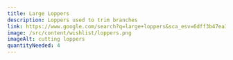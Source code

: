 ```yaml
---
title: Large Loppers
description: Loppers used to trim branches
link: https://www.google.com/search?q=large+loppers&sca_esv=6dff3b47ea39d1e5&rlz=1C1GCEA_enUS1088US1088&udm=28&biw=1920&bih=919&sxsrf=ADLYWIKCwKvuvvrQ8szXZbc-OVzg6plMDA%3A1721748881445&ei=kc2fZtHrGoKr0PEPpsK84A8&ved=0ahUKEwiR-OGzvr2HAxWCFTQIHSYhD_wQ4dUDCBA&uact=5&oq=large+loppers&gs_lp=Egxnd3Mtd2l6LXNlcnAiDWxhcmdlIGxvcHBlcnMyBRAAGIAESLYNUABYxgxwAHgBkAEAmAFloAGQCKoBBDEyLjG4AQPIAQD4AQGYAg2gAqcIwgIKEAAYgAQYQxiKBZgDAJIHBDEyLjGgB6kq&sclient=gws-wiz-serp
image: /src/content/wishlist/loppers.png
imageAlt: cutting loppers
quantityNeeded: 4
---
```

